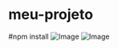 # meu-projeto
#npm install
![Image](https://github.com/user-attachments/assets/49465b63-845e-4e86-a4bb-21ad1044efed)
![Image](https://github.com/user-attachments/assets/78405a0a-3683-4b92-884a-17cb855758c3)
